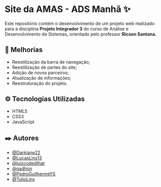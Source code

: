 # Site da AMAS - ADS Manhã ✨

Este repositório contém o desenvolvimento de um projeto web realizado para a disciplina **Projeto Integrador 3** do curso de Análise e Desenvolvimento de Sistemas, orientado pelo professor **Ricson Santana**.

## 🔧 Melhorias

- Reestilização da barra de navegação;
- Reestilização de partes do site;
- Adição de novos parceiros;
- Atualização de informações;
- Reestruturação do projeto.

## ⚙️ Tecnologias Utilizadas

- HTML5
- CSS3
- JavaScript

## :black_nib: Autores

- [@Darkiane22](https://github.com/Darkiane22)
- [@LucasLins13](https://github.com/LucasLins13)
- [@luizcodedthat](https://github.com/luizcodedthat)
- [@nadhon](https://github.com/nadhon)
- [@PedroGuilhermeYS](https://github.com/PedroGuilhermeYS)
- [@TulioLins](https://github.com/TulioLins)
